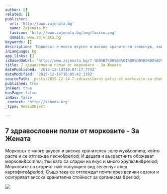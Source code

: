 ```yaml
---
author: []
related: []
publisher:
  url: 'http://www.zajenata.bg'
  name: Zajenata.bg
  favicon: 'http://www.zajenata.bg/img/favico.png'
  domain: www.zajenata.bg
keywords: []
description: 'Морковът е много вкусен и високо хранителен зеленчук, който расте и се отглежда лесно. И децата и възрастните обожават моркови, тъй като са сладки на вкус и много хрупкави. Морковите са вторият най-популярен вид зеленчук след картофите. Също така се отглеждат почти през всички сезони и осигуряват висока хранителна стойност за организма .'
inLanguage: bg
app_links: []
isBasedOnUrl: 'http://www.zajenata.bg/7-%D0%B7%D0%B4%D1%80%D0%B0%D0%B2%D0%BE%D1%81%D0%BB%D0%BE%D0%B2%D0%BD%D0%B8-%D0%BF%D0%BE%D0%BB%D0%B7%D0%B8-%D0%BE%D1%82-%D0%BC%D0%BE%D1%80%D0%BA%D0%BE%D0%B2%D0%B8%D1%82%D0%B5-news3272.html'
title: 7 здравословни ползи от морковите - За Жената
datePublished: '2015-12-14T18:07:17.774Z'
dateModified: '2015-12-14T18:05:42.138Z'
sourcePath: _posts/2015-12-14-7-zdravoslovni-polzi-ot-morkovite-za-zhenata.md
published: true
inFeed: true
hasPage: false
inNav: false
_context: 'http://schema.org'
_type: MediaObject

---
```

<article style=""><h1>7 здравословни ползи от морковите - За Жената</h1><p>Морковът е много вкусен и високо хранителен зеленчук&amp;comma; който расте и се отглежда лесно&amp;period; И децата и възрастните обожават моркови&amp;comma; тъй като са сладки на вкус и много хрупкави&amp;period; Морковите са вторият най-популярен вид зеленчук след картофите&amp;period; Също така се отглеждат почти през всички сезони и осигуряват висока хранителна стойност за организма &amp;period;</p><img src="http://i.zajenata.bg//images/3/a569f641969f6548257c5debc93fa669.jpg" /></article>